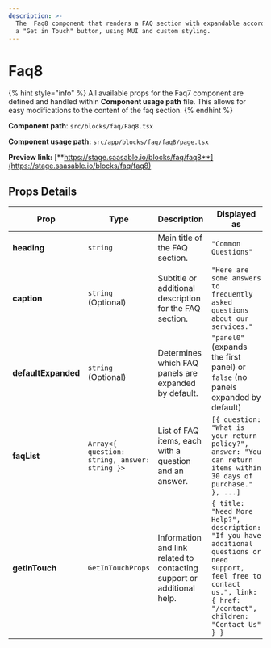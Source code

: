 ```yaml
---
description: >-
  The  Faq8 component that renders a FAQ section with expandable accordions and
  a "Get in Touch" button, using MUI and custom styling.
---
```


# Faq8

{% hint style="info" %}
All available props for the Faq7 component are defined and handled within **Component usage path** file. This allows for easy modifications to the content of the faq section.
{% endhint %}

**Component path**: `src/blocks/faq/Faq8.tsx`

**Component usage path:**  `src/app/blocks/faq/faq8/page.tsx`

**Preview link:** [**https://stage.saasable.io/blocks/faq/faq8**](https://stage.saasable.io/blocks/faq/faq8)

## Props Details

| Prop                | Type                                          | Description                                                            | Displayed as                                                                                                                                                                  |
| ------------------- | --------------------------------------------- | ---------------------------------------------------------------------- | ----------------------------------------------------------------------------------------------------------------------------------------------------------------------------- |
| **heading**         | `string`                                      | Main title of the FAQ section.                                         | `"Common Questions"`                                                                                                                                                          |
| **caption**         | `string` (Optional)                           | Subtitle or additional description for the FAQ section.                | `"Here are some answers to frequently asked questions about our services."`                                                                                                   |
| **defaultExpanded** | `string` (Optional)                           | Determines which FAQ panels are expanded by default.                   | `"panel0"` (expands the first panel) or `false` (no panels expanded by default)                                                                                               |
| **faqList**         | `Array<{ question: string, answer: string }>` | List of FAQ items, each with a question and an answer.                 | `[{ question: "What is your return policy?", answer: "You can return items within 30 days of purchase." }, ...]`                                                              |
| **getInTouch**      | `GetInTouchProps`                             | Information and link related to contacting support or additional help. | `{ title: "Need More Help?", description: "If you have additional questions or need support, feel free to contact us.", link: { href: "/contact", children: "Contact Us" } }` |

